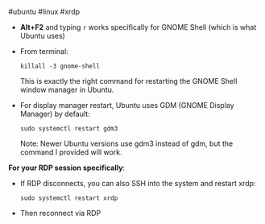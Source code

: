 #ubuntu #linux #xrdp 

- **Alt+F2** and typing `r` works specifically for GNOME Shell (which is what Ubuntu uses)
- From terminal:
    
    ```
    killall -3 gnome-shell
    ```
    
    This is exactly the right command for restarting the GNOME Shell window manager in Ubuntu.
- For display manager restart, Ubuntu uses GDM (GNOME Display Manager) by default:
    
    ```
    sudo systemctl restart gdm3
    ```
    
    Note: Newer Ubuntu versions use gdm3 instead of gdm, but the command I provided will work.
    
**For your RDP session specifically**:

- If RDP disconnects, you can also SSH into the system and restart xrdp:
    
    ```
    sudo systemctl restart xrdp
    ```
    
- Then reconnect via RDP